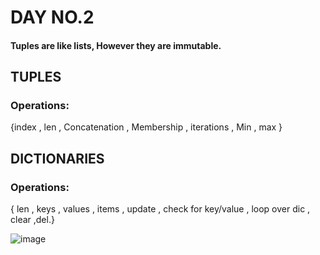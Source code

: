 # DAY NO.2
#### Tuples are like lists, However they are immutable.
## TUPLES
### Operations:
{index , len , Concatenation , Membership , 
iterations , Min , max 
}
## DICTIONARIES
### Operations:
{ len , keys , values , items , 
update , check for key/value , 
loop over dic , clear ,del.}

![image](https://user-images.githubusercontent.com/76496105/221393210-192f6aba-3023-4dae-b69c-669ca053343d.png)


